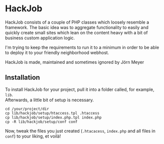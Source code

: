 # HackJob

HackJob consists of a couple of PHP classes which loosely resemble a framework.
The basic idea was to aggregate functionality to easily and quickly create small sites which lean on the content heavy with a bit of business custom application logic.

I'm trying to keep the requirements to run it to a minimum in order to be able to deploy it to your friendly neighborhood webhost.

HackJob is made, maintained and sometimes ignored by Jörn Meyer

## Installation

To install HackJob for your project, pull it into a folder called, for example, `lib`.  
Afterwards, a little bit of setup is necessary.

    cd /your/project/dir
    cp lib/hackjob/setup/htaccess.tpl .htaccess
    cp lib/hackjob/setup/index.php.tpl index.php
    cp -R lib/hackjob/setup/conf conf
    
Now, tweak the files you just created (`.htacacess`, `index.php` and all files in `conf`) to your liking, et voilà!